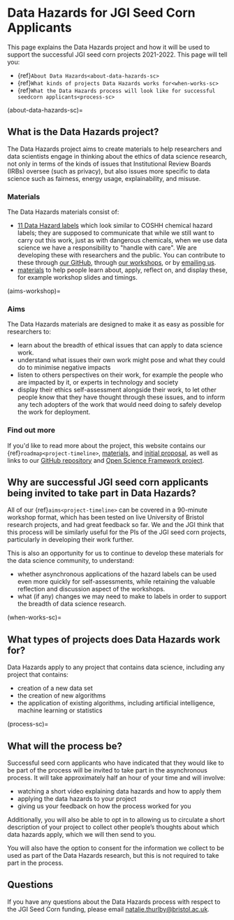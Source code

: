 # Data Hazards for JGI Seed Corn Applicants

This page explains the Data Hazards project and how it will be used to support the successful JGI seed corn projects 2021-2022.
This page will tell you:
- {ref}`About Data Hazards<about-data-hazards-sc>`
- {ref}`What kinds of projects Data Hazards works for<when-works-sc>`
- {ref}`What the Data Hazards process will look like for successful seedcorn applicants<process-sc>`

(about-data-hazards-sc)=
## What is the Data Hazards project?
The Data Hazards project aims to create materials to help researchers and data scientists engage in thinking about the ethics of data science research, not only in terms of the kinds of issues that Institutional Review Boards (IRBs) oversee (such as privacy), but also issues more specific to data science such as fairness, energy usage, explainability, and misuse.

### Materials
The Data Hazards materials consist of:
- [11 Data Hazard labels](../data-hazards) which look similar to COSHH chemical hazard labels; they are supposed to communicate that while we still want to carry out this work, just as with dangerous chemicals, when we use data science we have a responsibility to "handle with care". We are developing these with researchers and the public. You can contribute to these through [our GitHub](https://github.com/very-good-science/data-hazards/), through [our workshops](../upcoming-events), or by [emailing us](mailto:grp-ethicaldatascience@groups.bristol.ac.uk).
- [materials](../materials) to help people learn about, apply, reflect on, and display these, for example workshop slides and timings.

(aims-workshop)=
### Aims
The Data Hazards materials are designed to make it as easy as possible for researchers to:
- learn about the breadth of ethical issues that can apply to data science work.
- understand what issues their own work might pose and what they could do to minimise negative impacts
- listen to others perspectives on their work, for example the people who are impacted by it, or experts in technology and society
- display their ethics self-assessment alongside their work, to let other people know that they have thought through these issues, and to inform any tech adopters of the work that would need doing to safely develop the work for deployment.

### Find out more
If you'd like to read more about the project, this website contains our {ref}`roadmap<project-timeline>`, [materials](../materials), and [initial proposal](./misc/proposal), as well as links to our [GitHub repository](https://github.com/very-good-science/data-hazards) and [Open Science Framework project](https://osf.io/3fv7t).

## Why are successful JGI seed corn applicants being invited to take part in Data Hazards?
All of our {ref}`aims<project-timeline>` can be covered in a 90-minute workshop format, which has been tested on live University of Bristol research projects, and had great feedback so far.
We and the JGI think that this process will be similarly useful for the PIs of the JGI seed corn projects, particularly in developing their work further.

This is also an opportunity for us to continue to develop these materials for the data science community, to understand:
- whether asynchronous applications of the hazard labels can be used even more quickly for self-assessments, while retaining the valuable reflection and discussion aspect of the workshops.
- what (if any) changes we may need to make to labels in order to support the breadth of data science research.

(when-works-sc)=
## What types of projects does Data Hazards work for?
Data Hazards apply to any project that contains data science, including any project that contains:
- creation of a new data set
- the creation of new algorithms
- the application of existing algorithms, including artificial intelligence, machine learning or statistics 

(process-sc)=
## What will the process be?
Successful seed corn applicants who have indicated that they would like to be part of the process will be invited to take part in the asynchronous process.
It will take approximately half an hour of your time and will involve:
- watching a short video explaining data hazards and how to apply them
- applying the data hazards to your project
- giving us your feedback on how the process worked for you

Additionally, you will also be able to opt in to allowing us to circulate a short description of your project to collect other people’s thoughts about which data hazards apply, which we will then send to you.

You will also have the option to consent for the information we collect to be used as part of the Data Hazards research, but this is not required to take part in the process.

## Questions
If you have any questions about the Data Hazards process with respect to the JGI Seed Corn funding, please email [natalie.thurlby@bristol.ac.uk](mailto:natalie.thurlby@bristol.ac.uk).
